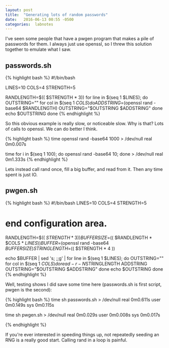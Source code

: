 ```yaml
---
layout: post
title:  "Generating lots of random passwords"
date:   2016-06-13 00:55 -0500
categories:  labnotes
---
```


I've seen some people that have a pwgen program that makes a pile of passwords for them. I always just use openssl, so I threw this solution together to emulate what I saw.

## passwords.sh
{% highlight bash %}
#!/bin/bash
 
LINES=10
COLS=4
STRENGTH=5
 
RANDLENGTH=$(( $STRENGTH * 3))
for line in $(seq 1 $LINES);
do
  OUTSTRING=""
  for col in $(seq 1 $COLS)
  do
    ADDSTRING=$(openssl rand -base64 $RANDLENGTH)
    OUTSTRING="$OUTSTRING $ADDSTRING"
  done
  echo $OUTSTRING
done
{% endhighlight %}

So this obvious example is really slow, or noticeable slow. Why is that? Lots of calls to openssl. We can do better I think.

{% highlight bash %}
time openssl rand -base64 1000 > /dev/null
real    0m0.007s

time for i in $(seq 1 100); do openssl rand -base64 10; done > /dev/null
real    0m1.333s
{% endhighlight %}

Lets instead call rand once, fill a big buffer, and read from it. Then any time spent is just IO.

## pwgen.sh
{% highlight bash %}
#!/bin/bash
LINES=10
COLS=4
STRENGTH=5
# end configuration area.         
                                                                     
RANDLENGTH=$(( $STRENGTH * 3))
BUFFERSIZE=$(( $RANDLENGTH * $COLS * $LINES))
BUFFER=$(openssl rand -base64 $BUFFERSIZE)
STRINGLENGTH=$(( $STRENGTH * 4 ))
 
echo $BUFFER |
sed 's; ;;g'  |
for line in $(seq 1 $LINES);
do
  OUTSTRING=""
  for col in $(seq 1 $COLS)
  do
    read -r -N$STRINGLENGTH ADDSTRING
    OUTSTRING="$OUTSTRING $ADDSTRING"
  done
  echo $OUTSTRING
done
{% endhighlight %}

Well, testing shows I did save some time here (passwords.sh is first script, pwgen is the second):

{% highlight bash %}
time sh passwords.sh > /dev/null
real    0m0.611s
user    0m0.149s
sys    0m0.115s

time sh pwgen.sh > /dev/null
real    0m0.029s
user    0m0.008s
sys    0m0.017s

{% endhighlight %} 

If you're ever interested in speeding things up, not repeatedly seeding
an RNG is a really good start. Calling rand in a loop is painful.